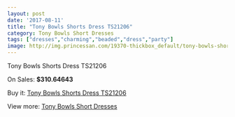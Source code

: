 ```yaml
---
layout: post
date: '2017-08-11'
title: "Tony Bowls Shorts Dress TS21206"
category: Tony Bowls Short Dresses
tags: ["dresses","charming","beaded","dress","party"]
image: http://img.princessan.com/19370-thickbox_default/tony-bowls-shorts-dress-ts21206.jpg
---
```

Tony Bowls Shorts Dress TS21206

On Sales: **$310.64643**
<a href="https://www.princessan.com/en/tony-bowls-short-dresses/8714-tony-bowls-shorts-dress-ts21206.html"><amp-img layout="responsive" width="600" height="600" src="//img.princessan.com/19370-thickbox_default/tony-bowls-shorts-dress-ts21206.jpg" alt="Tony Bowls Shorts Dress TS21206 0" /></a>
<a href="https://www.princessan.com/en/tony-bowls-short-dresses/8714-tony-bowls-shorts-dress-ts21206.html"><amp-img layout="responsive" width="600" height="600" src="//img.princessan.com/19373-thickbox_default/tony-bowls-shorts-dress-ts21206.jpg" alt="Tony Bowls Shorts Dress TS21206 1" /></a>
<a href="https://www.princessan.com/en/tony-bowls-short-dresses/8714-tony-bowls-shorts-dress-ts21206.html"><amp-img layout="responsive" width="600" height="600" src="//img.princessan.com/19372-thickbox_default/tony-bowls-shorts-dress-ts21206.jpg" alt="Tony Bowls Shorts Dress TS21206 2" /></a>
<a href="https://www.princessan.com/en/tony-bowls-short-dresses/8714-tony-bowls-shorts-dress-ts21206.html"><amp-img layout="responsive" width="600" height="600" src="//img.princessan.com/19371-thickbox_default/tony-bowls-shorts-dress-ts21206.jpg" alt="Tony Bowls Shorts Dress TS21206 3" /></a>

Buy it: [Tony Bowls Shorts Dress TS21206](https://www.princessan.com/en/tony-bowls-short-dresses/8714-tony-bowls-shorts-dress-ts21206.html "Tony Bowls Shorts Dress TS21206")

View more: [Tony Bowls Short Dresses](https://www.princessan.com/en/70-tony-bowls-short-dresses "Tony Bowls Short Dresses")